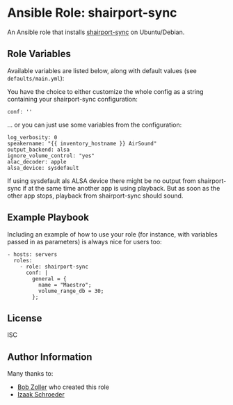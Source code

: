 # Ansible Role: shairport-sync

An Ansible role that installs [shairport-sync](https://github.com/mikebrady/shairport-sync) on Ubuntu/Debian.

## Role Variables

Available variables are listed below, along with default values (see `defaults/main.yml`):

You have the choice to either customize the whole config as a string containing your shairport-sync configuration:
```
conf: ''
```
... or you can just use some variables from the configuration:
```
log_verbosity: 0
speakername: "{{ inventory_hostname }} AirSound"
output_backend: alsa
ignore_volume_control: "yes"
alac_decoder: apple
alsa_device: sysdefault
```
If using sysdefault als ALSA device there might be no output from shairport-sync if at the same time another app is using playback. But as soon as the other app stops, playback from shairport-sync should sound.

## Example Playbook

Including an example of how to use your role (for instance, with variables passed in as parameters) is always nice for users too:

```
- hosts: servers
  roles:
    - role: shairport-sync
      conf: |
        general = {
          name = "Maestro";
          volume_range_db = 30;
        };
```

## License

ISC

## Author Information

Many thanks to:

* [Bob Zoller](https://github.com/bobzoller) who created this role
* [Izaak Schroeder](https://github.com/izaakschroeder/ws2811/tree/master/ansible/roles/shairport-sync)
